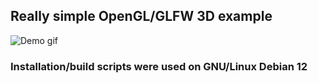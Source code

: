 ## Really simple OpenGL/GLFW 3D example

![Demo gif](https://github.com/hekciu/glpyramid/raw/master/src/assets/demo.gif "Demo")

### Installation/build scripts were used on GNU/Linux Debian 12
